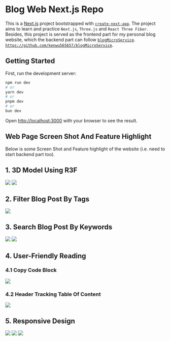 # Blog Web Next.js Repo
This is a [Next.js](https://nextjs.org) project bootstrapped with [`create-next-app`](https://nextjs.org/docs/app/api-reference/cli/create-next-app).
The project aims to learn and practice `Next.js`, `Three.js` and `React Three Fiber`.
Besides, this project is served as the frontend part for my personal blog website, which the backend part can follow [`blogMicroService`](https://github.com/kenwu565657/blogMicroService).
[`https://github.com/kenwu565657/blogMicroService`](https://github.com/kenwu565657/blogMicroService).

## Getting Started
First, run the development server:
```bash
npm run dev
# or
yarn dev
# or
pnpm dev
# or
bun dev
```
Open [http://localhost:3000](http://localhost:3000) with your browser to see the result.
## Web Page Screen Shot And Feature Highlight
Below is some Screen Shot and Feature highlight of the website (i.e. need to start backend part too).
## 1. 3D Model Using R3F
![](file_for_readme/screenshot/homePage3DModel.png)
![](file_for_readme/screenshot/aboutMePage3DModel.png)

## 2. Filter Blog Post By Tags
![](file_for_readme/screenshot/filterBlogPostByTags.png)

## 3. Search Blog Post By Keywords
![](file_for_readme/screenshot/searchFromHeader.png)
![](file_for_readme/screenshot/searchPageExample.png)

## 4. User-Friendly Reading
### 4.1 Copy Code Block
![](file_for_readme/screenshot/copyCodeBlockExample.png)
### 4.2 Header Tracking Table Of Content
![](file_for_readme/screenshot/headerTrackingTableOfContent.png)

## 5. Responsive Design
![](file_for_readme/screenshot/blogpostDetailPage_closeTableOfContent_responsive.png)
![](file_for_readme/screenshot/blogpostDetailPage_responsive.png)
![](file_for_readme/screenshot/blogpostPage_responsive.png)
